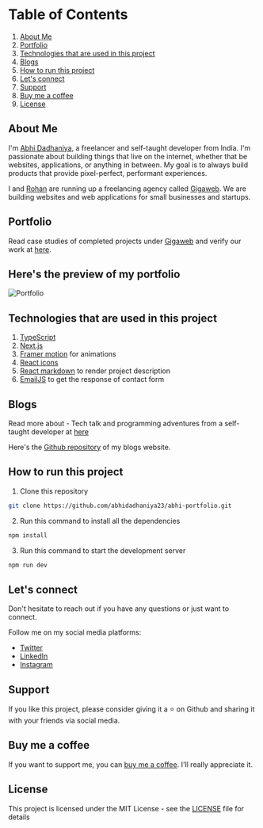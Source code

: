 # Table of Contents

1. [About Me](#about-me)
2. [Portfolio](#portfolio)
3. [Technologies that are used in this project](#technologies-that-are-used-in-this-project)
4. [Blogs](#blogs)
5. [How to run this project](#how-to-run-this-project)
6. [Let's connect](#lets-connect)
7. [Support](#support)
8. [Buy me a coffee](#buy-me-a-coffee)
9. [License](#license)

## About Me

I'm [Abhi Dadhaniya](https://abhidadhaniya.com/), a freelancer and self-taught developer from India. I'm passionate about building things that live on the internet, whether that be websites, applications, or anything in between. My goal is to always build products that provide pixel-perfect, performant experiences.

I and [Rohan](https://rohankiratsata.xyz/) are running up a freelancing agency called [Gigaweb](https://gigaweb.in/). We are building websites and web applications for small businesses and startups.

## Portfolio

Read case studies of completed projects under [Gigaweb](https://gigaweb.in/) and verify our work at [here](https://gigaweb.in/work).

## Here's the preview of my portfolio

![Portfolio](/public/project/portfolio.gif)

## Technologies that are used in this project

1. [TypeScript](https://www.typescriptlang.org/)
2. [Next.js](https://nextjs.org/)
3. [Framer motion](https://www.framer.com/motion/) for animations
4. [React icons](https://react-icons.github.io/react-icons)
5. [React markdown](https://www.npmjs.com/package/react-markdown) to render project description
6. [EmailJS](https://www.emailjs.com/) to get the response of contact form

## Blogs

Read more about - Tech talk and programming adventures from a self-taught developer at [here](https://blogs.abhidadhaniya.com/)

Here's the [Github repository](https://github.com/abhidadhaniya23/personal-blogs-nextjs) of my blogs website.

## How to run this project

1. Clone this repository

```bash
git clone https://github.com/abhidadhaniya23/abhi-portfolio.git
```

2. Run this command to install all the dependencies

```bash
npm install
```

3. Run this command to start the development server

```bash
npm run dev
```

## Let's connect

Don't hesitate to reach out if you have any questions or just want to connect.

Follow me on my social media platforms:

- [Twitter](https://twitter.com/AbhiDadhaniya3)
- [LinkedIn](https://www.linkedin.com/in/abhidadhaniya/)
- [Instagram](https://www.instagram.com/_abhi_dadhaniya_/)

## Support

If you like this project, please consider giving it a ⭐️ on Github and sharing it with your friends via social media.

## Buy me a coffee

If you want to support me, you can [buy me a coffee](https://www.buymeacoffee.com/AbhiDadhaniya07). I'll really appreciate it.

## License

This project is licensed under the MIT License - see the [LICENSE](LICENSE) file for details
